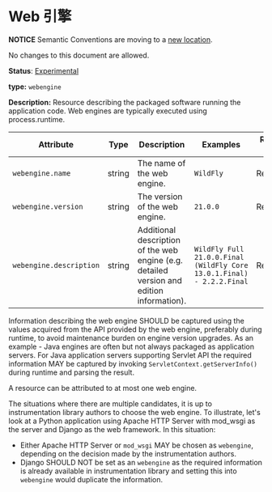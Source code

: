 # Web 引擎

**NOTICE** Semantic Conventions are moving to a
[new location](http://github.com/open-telemetry/semantic-conventions).

No changes to this document are allowed.

**Status**: [Experimental](../../document-status.md)

**type:** `webengine`

**Description:** Resource describing the packaged software running the
application code. Web engines are typically executed using process.runtime.

<!-- semconv webengine_resource -->

| Attribute               | Type   | Description                                                                               | Examples                                                              | Requirement Level |
| ----------------------- | ------ | ----------------------------------------------------------------------------------------- | --------------------------------------------------------------------- | ----------------- |
| `webengine.name`        | string | The name of the web engine.                                                               | `WildFly`                                                             | Required          |
| `webengine.version`     | string | The version of the web engine.                                                            | `21.0.0`                                                              | Recommended       |
| `webengine.description` | string | Additional description of the web engine (e.g. detailed version and edition information). | `WildFly Full 21.0.0.Final (WildFly Core 13.0.1.Final) - 2.2.2.Final` | Recommended       |

<!-- endsemconv -->

Information describing the web engine SHOULD be captured using the values
acquired from the API provided by the web engine, preferably during runtime, to
avoid maintenance burden on engine version upgrades. As an example - Java
engines are often but not always packaged as application servers. For Java
application servers supporting Servlet API the required information MAY be
captured by invoking `ServletContext.getServerInfo()` during runtime and parsing
the result.

A resource can be attributed to at most one web engine.

The situations where there are multiple candidates, it is up to instrumentation
library authors to choose the web engine. To illustrate, let's look at a Python
application using Apache HTTP Server with mod_wsgi as the server and Django as
the web framework. In this situation:

- Either Apache HTTP Server or `mod_wsgi` MAY be chosen as `webengine`,
  depending on the decision made by the instrumentation authors.
- Django SHOULD NOT be set as an `webengine` as the required information is
  already available in instrumentation library and setting this into `webengine`
  would duplicate the information.
